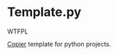 # Template.py

<a href="http://www.wtfpl.net/">
    <img src="http://www.wtfpl.net/wp-content/uploads/2012/12/wtfpl-badge-4.png" width="80" height="15" alt="WTFPL" />
</a>

[Copier](https://github.com/copier-org/copier) template for python projects.